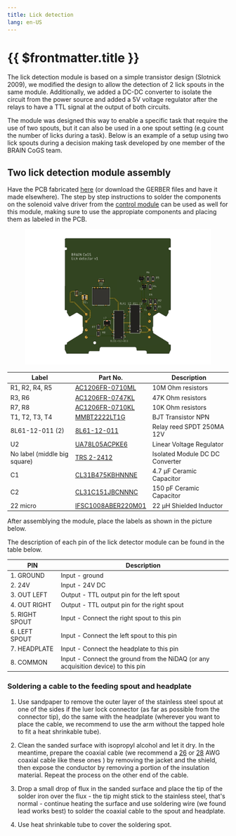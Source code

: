 ```yaml
---
title: Lick detection
lang: en-US
---
```


# {{ $frontmatter.title }}

The lick detection module is based on a simple transistor design (Slotnick 2009), we modified the design to allow the detection of 2 lick spouts in the same module. Additionally, we added a DC-DC converter to isolate the circuit from the power source and added a 5V voltage regulator after the relays to have a TTL signal at the output of both circuits.

[comment]: # (Add diagram of the modified circuit with the explanation of the inputs and outputs)

The module was designed this way to enable a specific task that require the use of two spouts, but it can also be used in a one spout setting (e.g count the number of licks during a task). Below is an example of a setup using two lick spouts during a decision making task developed by one member of the BRAIN CoGS team.

[comment]: # (Drawing of the two lick spout setting)

## Two lick detection module assembly

Have the PCB fabricated [here](https://www.pcbway.com/project/shareproject/Two_spouts_lick_detector_059c7e07.html) (or download the GERBER files and have it made elsewhere). The step by step instructions to solder the components on the solenoid valve driver from the [control module](/building/control.html#solenoid-valve-driver-assembly) can be used as well for this module, making sure to use the appropiate components and placing them as labeled in the PCB.

<figure>
  <img src='./assets/images/lick-detection/lick-detection-1.png'>
</figure>

| Label | Part No. | Description |
| ----------- | ----------- | ----------- |
| R1, R2, R4, R5 | [AC1206FR-0710ML](https://www.digikey.com/en/products/detail/yageo/AC1206FR-0710ML/5897214) | 10M Ohm resistors |
| R3, R6 | [AC1206FR-0747KL](https://www.digikey.com/en/products/detail/yageo/AC1206FR-0747KL/5897559) | 47K Ohm resistors |
| R7, R8 | [AC1206FR-0710KL](https://www.digikey.com/en/products/detail/yageo/ac1206fr-0710kl/5897213) | 10K Ohm resistors |
| T1, T2, T3, T4 | [MMBT2222LT1G](https://www.digikey.com/en/products/detail/onsemi/mmbt2222lt1g/919595) | BJT Transistor NPN |
| 8L61-12-011 (2) | [8L61-12-011](https://www.digikey.com/en/products/detail/coto-technology/8l61-12-011/1914969) | Relay reed SPDT 250MA 12V |
| U2 | [UA78L05ACPKE6](https://www.digikey.com/en/products/detail/texas-instruments/ua78l05acpke6/9860880) | Linear Voltage Regulator |
| No label (middle big square) | [TRS 2-2412](https://www.digikey.com/en/products/detail/traco-power/trs-2-2412/9383650) | Isolated Module DC DC Converter |
| C1 | [CL31B475KBHNNNE](https://www.digikey.com/en/products/detail/samsung-electro-mechanics/cl31b475kbhnnne/3888447) | 4.7 µF Ceramic Capacitor |
| C2 | [CL31C151JBCNNNC](https://www.digikey.com/en/products/detail/samsung-electro-mechanics/cl31c151jbcnnnc/3888469) | 150 pF Ceramic Capacitor |
| 22 micro | [IFSC1008ABER220M01](https://www.digikey.com/en/products/detail/vishay-dale/ifsc1008aber220m01/2744218) | 22 µH Shielded Inductor |

After assemblying the module, place the labels as shown in the picture below.

[comment]: # (Image of the enclosure with labels)

The description of each pin of the lick detector module can be found in the table below.

| PIN | Description |
| ----------- | ----------- |
| 1. GROUND | Input - ground |
| 2. 24V | Input - 24V DC  |
| 3. OUT LEFT | Output - TTL output pin for the left spout |
| 4. OUT RIGHT | Output - TTL output pin for the right spout |
| 5. RIGHT SPOUT | Input - Connect the right spout to this pin |
| 6. LEFT SPOUT | Input - Connect the left spout to this pin |
| 7. HEADPLATE | Input - Connect the headplate to this pin |
| 8. COMMON | Input - Connect the ground from the NiDAQ (or any acquisition device) to this pin |

### Soldering a cable to the feeding spout and headplate

[comment]: # (If possible, add photos of the process)

1. Use sandpaper to remove the outer layer of the stainless steel spout at one of the sides if the luer lock connector (as far as possible from the connector tip), do the same with the headplate (wherever you want to place the cable, we recommend to use the arm without the tapped hole to fit a heat shrinkable tube).

2. Clean the sanded surface with isopropyl alcohol and let it dry. In the meantime, prepare the coaxial cable (we recommend a [26](https://www.digikey.com/en/products/detail/molex-temp-flex/1000660054/4368709) or [28](https://www.digikey.com/en/products/detail/molex/1001935047/8566104) AWG coaxial cable like these ones ) by removing the jacket and the shield, then expose the conductor by removing a portion of the insulation material. Repeat the process on the other end of the cable.

3. Drop a small drop of flux in the sanded surface and place the tip of the solder iron over the flux - the tip might stick to the stainless steel, that's normal - continue heating the surface and use soldering wire (we found lead works best) to solder the coaxial cable to the spout and headplate.

4. Use heat shrinkable tube to cover the soldering spot.